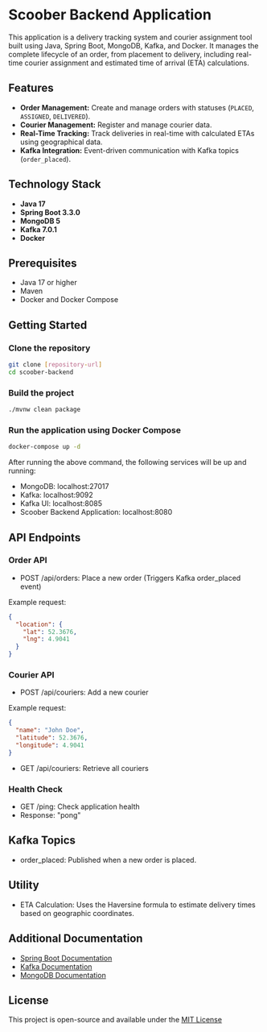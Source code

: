# Scoober Backend Application

This application is a delivery tracking system and courier assignment tool built using Java, Spring Boot, MongoDB, Kafka, and Docker. It manages the complete lifecycle of an order, from placement to delivery, including real-time courier assignment and estimated time of arrival (ETA) calculations.

## Features
- **Order Management:** Create and manage orders with statuses (`PLACED`, `ASSIGNED`, `DELIVERED`).
- **Courier Management:** Register and manage courier data.
- **Real-Time Tracking:** Track deliveries in real-time with calculated ETAs using geographical data.
- **Kafka Integration:** Event-driven communication with Kafka topics (`order_placed`).

## Technology Stack
- **Java 17**
- **Spring Boot 3.3.0**
- **MongoDB 5**
- **Kafka 7.0.1**
- **Docker**

## Prerequisites
- Java 17 or higher
- Maven
- Docker and Docker Compose

## Getting Started

### Clone the repository

```bash
git clone [repository-url]
cd scoober-backend
```
### Build the project

```bash
./mvnw clean package
```

### Run the application using Docker Compose

```bash
docker-compose up -d
```

After running the above command, the following services will be up and running:

- MongoDB: localhost:27017
- Kafka: localhost:9092
- Kafka UI: localhost:8085
- Scoober Backend Application: localhost:8080

## API Endpoints

### Order API

- POST /api/orders: Place a new order
(Triggers Kafka order_placed event)

Example request:
```json
{
  "location": {
    "lat": 52.3676,
    "lng": 4.9041
  }
}
```

### Courier API
- POST /api/couriers: Add a new courier

Example request:
```json
{
  "name": "John Doe",
  "latitude": 52.3676,
  "longitude": 4.9041
}
```

- GET /api/couriers: Retrieve all couriers

### Health Check

- GET /ping: Check application health
- Response: "pong"

## Kafka Topics

- order_placed: Published when a new order is placed.

## Utility
- ETA Calculation: Uses the Haversine formula to estimate delivery times based on geographic coordinates.

## Additional Documentation
- [Spring Boot Documentation](https://docs.spring.io/spring-boot/)
- [Kafka Documentation](https://kafka.apache.org/documentation/)
- [MongoDB Documentation](https://www.mongodb.com/docs/)

## License

This project is open-source and available under the [MIT License](https://opensource.org/license/mit)

